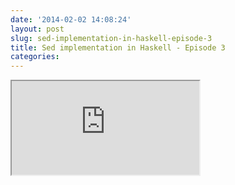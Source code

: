 ```yaml
---
date: '2014-02-02 14:08:24'
layout: post
slug: sed-implementation-in-haskell-episode-3
title: Sed implementation in Haskell - Episode 3
categories:
---
```


<iframe class="youtube" src="http://www.youtube.com/embed/io6D9u_UKVQ"></iframe>
